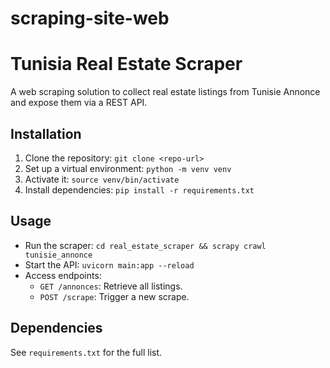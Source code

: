 # scraping-site-web
# Tunisia Real Estate Scraper
A web scraping solution to collect real estate listings from Tunisie Annonce and expose them via a REST API.

## Installation
1. Clone the repository: `git clone <repo-url>`
2. Set up a virtual environment: `python -m venv venv`
3. Activate it: `source venv/bin/activate`
4. Install dependencies: `pip install -r requirements.txt`

## Usage
- Run the scraper: `cd real_estate_scraper && scrapy crawl tunisie_annonce`
- Start the API: `uvicorn main:app --reload`
- Access endpoints:
  - `GET /annonces`: Retrieve all listings.
  - `POST /scrape`: Trigger a new scrape.

## Dependencies
See `requirements.txt` for the full list.
